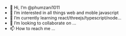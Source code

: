 - 👋 Hi, I’m @phumzani1011
- 👀 I’m interested in all things web and moble javascript 
- 🌱 I’m currently learning react/threejs/typescript/node...
- 💞️ I’m looking to collaborate on ...
- 📫 How to reach me ...

<!---
phumzani1011/phumzani1011 is a ✨ special ✨ repository because its `README.md` (this file) appears on your GitHub profile.
You can click the Preview link to take a look at your changes.
--->
